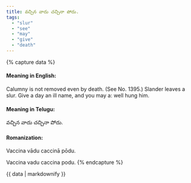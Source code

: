 ```yaml
---
title: వచ్చిన వాదు చచ్చినా పోదు.
tags:
  - "slur"
  - "see"
  - "may"
  - "give"
  - "death"
---
```


{% capture data %}
#### Meaning in English:
Calumny is not removed even by death.
(See No. 1395.)
Slander leaves a slur.
Give a day an ill name, and you may a: well hung him.

#### Meaning in Telugu:
వచ్చిన వాదు చచ్చినా పోదు.

#### Romanization:
Vaccina vādu caccinā pōdu.

Vaccina vadu caccina podu.
{% endcapture %}

{{ data | markdownify }}

